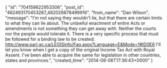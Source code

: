  {
   "id": "704159622953306",
   "post_id": "462493170453287_482026878499916",
   "from_name": "Dan Wilson",
   "message": "I'm not saying they wouldn't lie, but that there are certain limits to what they can lie about.  The unlawful enactment of entire Acts or amendments is not something they can get away with. Neither the courts nor the people would tolerate it. There is a very specific process that must be followed for a binding law to be created: http://www.parl.gc.ca/LEGISinfo/Faq.aspx?Language=E&Mode=1#ID0E6 I'll let you know when I get a copy of the original Income Tax Act with Royal Assent.  I've been able to acquire the same for legislation in other countries, states and provinces.",
   "created_time": "2014-08-08T17:36:43+0000"
 }
